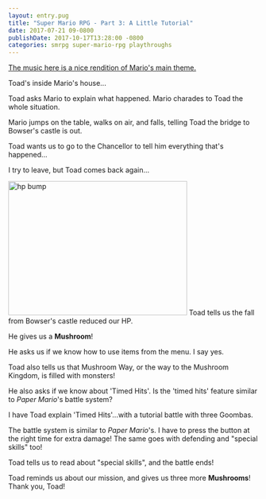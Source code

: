 ```yaml
---
layout: entry.pug
title: "Super Mario RPG - Part 3: A Little Tutorial"
date: 2017-07-21 09-0800
publishDate: 2017-10-17T13:28:00 -0800
categories: smrpg super-mario-rpg playthroughs
---
```


<a href="https://youtu.be/v6g0nzicg10">The music here is a nice rendition of Mario's main theme.</a>

Toad's inside Mario's house...

Toad asks Mario to explain what happened. Mario charades to Toad the whole situation.

Mario jumps on the table, walks on air, and falls, telling Toad the bridge to Bowser's castle is out.

Toad wants us to go to the Chancellor to tell him everything that's happened...

I try to leave, but Toad comes back again...

<img src="http://i.imgur.com/2GWG8gi.png" alt="hp bump" width="360" height="270" />
Toad tells us the fall from Bowser's castle reduced our HP.

He gives us a **Mushroom**!

He asks us if we know how to use items from the menu. I say yes.

Toad also tells us that Mushroom Way, or the way to the Mushroom Kingdom, is filled with monsters!

He also asks if we know about 'Timed Hits'. Is the 'timed hits' feature similar to *Paper Mario*'s battle system?

I have Toad explain 'Timed Hits'...with a tutorial battle with three Goombas.

The battle system is similar to *Paper Mario*'s. I have to press the button at the right time for extra damage! The same goes with defending and "special skills" too!

Toad tells us to read about "special skills", and the battle ends!

Toad reminds us about our mission, and gives us three more **Mushrooms**! Thank you, Toad!
